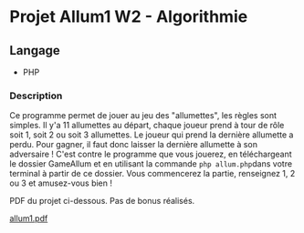 # Projet Allum1 W2 - Algorithmie

## Langage

- PHP

### Description 

Ce programme permet de jouer au jeu des "allumettes", les règles sont simples. Il y'a 11 allumettes au départ, chaque joueur prend à tour de rôle soit 1, soit 2 ou soit 3 allumettes. Le joueur qui prend la dernière allumette a perdu. Pour gagner, il faut donc laisser la dernière allumette à son adversaire ! C'est contre le programme que vous jouerez, en téléchargeant le dossier GameAllum et en utilisant la commande ```php allum.php```dans votre terminal à partir de ce dossier. Vous commencerez la partie, renseignez 1, 2 ou 3 et amusez-vous bien !

PDF du projet ci-dessous.
Pas de bonus réalisés.

[allum1.pdf](https://github.com/laulauD/allum1-WAC/files/6307134/allum1.pdf)
